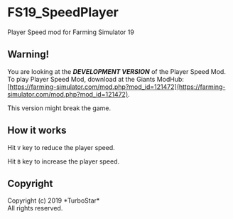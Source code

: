# FS19_SpeedPlayer
Player Speed mod for Farming Simulator 19

## Warning!
You are looking at the ***DEVELOPMENT VERSION*** of the Player Speed Mod. To play Player Speed Mod, download at the Giants ModHub: [https://farming-simulator.com/mod.php?mod_id=121472](https://farming-simulator.com/mod.php?mod_id=121472). 

This version might break the game.

## How it works
Hit `V` key to reduce the player speed.

Hit `B` key to increase the player speed.

## Copyright
Copyright (c) 2019 \*TurboStar*  
All rights reserved.